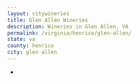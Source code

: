 ```yaml
---
layout: citywineries
title: Glen Allen Wineries
description: Wineries in Glen Allen, VA
permalink: /virginia/henrico/glen-allen/
state: va
county: henrico
city: glen allen
---
```

-
